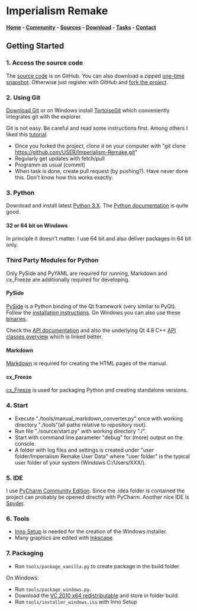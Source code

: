 # Imperialism Remake

**[Home](http://remake.twelvepm.de/) - [Community](http://remake.twelvepm.de/forum/) - [Sources](https://github.com/Trilarion/Imperialism-Remake) - [Download](http://remake.twelvepm.de/home/download/) - [Tasks](http://remake.twelvepm.de/tasks/) - [Contact](http://remake.twelvepm.de/home/contact/)**

## Getting Started

### 1. Access the source code

The [source code](https://github.com/Trilarion/Imperialism-Remake) is on GitHub. You can also download a zipped
[one-time snapshot](https://github.com/Trilarion/imperialism-remake/archive/master.zip). Otherwise just register
with GitHub and [fork the project](https://github.com/Trilarion/imperialism-remake).
	
### 2. Using Git

[Download Git](http://git-scm.com/downloads) or on Windows install [TortoiseGit](https://code.google.com/p/tortoisegit/)
which conveniently integrates git with the explorer.

Git is not easy. Be careful and read some instructions first. Among others I liked this [tutorial](https://www.atlassian.com/git/tutorials/syncing).

- Once you forked the project, clone it on your computer with "git clone https://github.com/USER/Imperialism-Remake.git"
- Regularly get updates with fetch/pull
- Programm as usual (commit)
- When task is done, create pull request (by pushing?). Have never done this. Don't know how this works exactly.

### 3. Python

Download and install latest [Python 3.X](https://www.python.org/downloads/). The [Python documentation](https://docs.python.org/3/) is quite good.

#### 32 or 64 bit on Windows
 
 In principle it doesn't matter. I use 64 bit and also deliver packages in 64 bit only.

### Third Party Modules for Python

Only PySide and PyYAML are required for running, Markdown and cx_Freeze are additionally required for developing.

#### PySide

[PySide](http://qt-project.org/wiki/PySide) is a Python binding of the Qt framework (very similar to PyQt). Follow the
[installation instructions](http://qt-project.org/wiki/Get-PySide). On Windows you can also use these [binaries](http://www.lfd.uci.edu/~gohlke/pythonlibs/#pyside).

Check the [API documentation](http://pyside.github.io/docs/pyside/) and also the underlying Qt 4.8 C++
[API classes overview](http://qt-project.org/doc/qt-4.8/classes.html) which is linked better.

#### Markdown

[Markdown](https://pypi.python.org/pypi/Markdown) is required for creating the HTML pages of the manual. 

#### cx_Freeze

[cx_Freeze](http://cx-freeze.sourceforge.net/) is used for packaging Python and creating standalone versions.

### 4. Start

- Execute "./tools/manual_markdown_converter.py" once with working directory "./tools"(all paths relative to repository root).
- Run file "./source/start.py" with working directory "./".
- Start with command line parameter "debug" for (more) output on the console.
- A folder with log files and settings is created under "user folder/Imperialism Remake User Data" where "user folder" is the typical user folder of your system (Windows C:/Users/XXX/).

### 5. IDE

I use [PyCharm Community Edition](http://www.jetbrains.com/pycharm/download/). Since the .idea folder is contained the project
can probably be opened directly with PyCharm. Another nice IDE is [Spyder](https://code.google.com/p/spyderlib/).

### 6. Tools

- [Inno Setup](http://www.jrsoftware.org/isinfo.php) is needed for the creation of the Windows installer.
- Many graphics are edited with [Inkscape](http://www.inkscape.org/en/).

### 7. Packaging

- Run `tools/package_vanilla.py` to create package in the build folder.

On Windows:

- Run `tools/package_windows.py`.
- Download the [VC 2010 x64 redistributable](http://www.microsoft.com/en-us/download/details.aspx?id=13523) and store 
in folder build.
- Run `tools/installer_windows.iss` with Inno Setup 